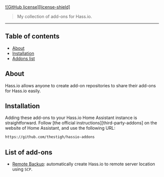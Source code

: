 
[![GitHub license][license-shield]](LICENCE.md)

> My collection of add-ons for Hass.io.

<hr>

## Table of contents

* [About](#about)
* [Installation](#installation)
* [Addons list](#addons)

## <a name='about'></a>About

Hass.io allows anyone to create add-on repositories to share their add-ons for Hass.io easily. 


## <a name='installation'></a>Installation

Adding these add-ons to your Hass.io Home Assistant instance is straightforward. Follow [the official instructions][third-party-addons] on the website of Home Assistant, and use the following URL:
```txt
https://github.com/thestigh/hassio-addons
```

## <a name='addons'></a>List of add-ons

- [Remote Backup][remote-backup]: automatically create Hass.io to remote server location using `SCP`.

[remote-backup]: https://github.com/thestigh/hassio-remote-backup

